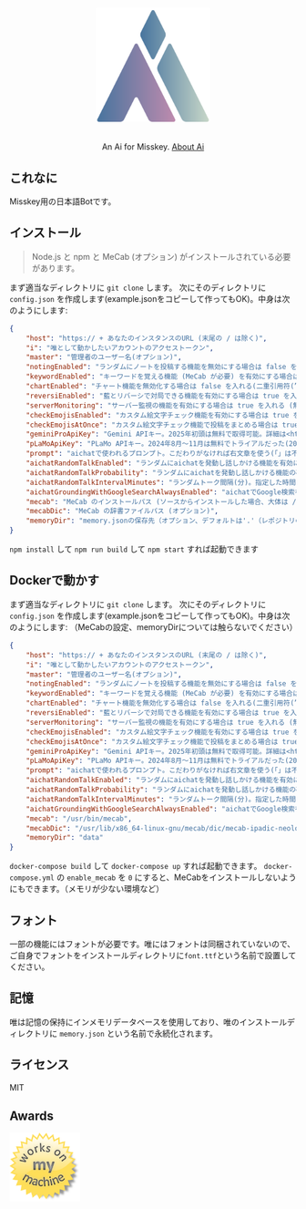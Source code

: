 <h1><p align="center"><img src="./ai.svg" alt="唯" height="200"></p></h1>
<p align="center">An Ai for Misskey. <a href="./torisetu.md">About Ai</a></p>

## これなに
Misskey用の日本語Botです。

## インストール
> Node.js と npm と MeCab (オプション) がインストールされている必要があります。

まず適当なディレクトリに `git clone` します。
次にそのディレクトリに `config.json` を作成します(example.jsonをコピーして作ってもOK)。中身は次のようにします:
``` json
{
	"host": "https:// + あなたのインスタンスのURL (末尾の / は除く)",
	"i": "唯として動かしたいアカウントのアクセストークン",
	"master": "管理者のユーザー名(オプション)",
	"notingEnabled": "ランダムにノートを投稿する機能を無効にする場合は false を入れる(二重引用符(”)は不要)",
	"keywordEnabled": "キーワードを覚える機能 (MeCab が必要) を有効にする場合は true を入れる (無効にする場合は false(いずれも二重引用符(”)は不要))",
	"chartEnabled": "チャート機能を無効化する場合は false を入れる(二重引用符(”)は不要)",
	"reversiEnabled": "藍とリバーシで対局できる機能を有効にする場合は true を入れる (無効にする場合は false(いずれも二重引用符(”)は不要))",
	"serverMonitoring": "サーバー監視の機能を有効にする場合は true を入れる (無効にする場合は false(いずれも二重引用符(”)は不要))",
	"checkEmojisEnabled": "カスタム絵文字チェック機能を有効にする場合は true を入れる (無効にする場合は false(いずれも二重引用符(”)は不要))。この機能を使う場合、藍のBotに管理者権限を与え、「絵文字を見る」権限を付与したアクセストークンを発行の上設定が必要。",
	"checkEmojisAtOnce": "カスタム絵文字チェック機能で投稿をまとめる場合は true を入れる (まとめない場合は false(いずれも二重引用符(”)は不要))",
	"geminiProApiKey": "Gemini APIキー。2025年初頭は無料で取得可能。詳細は<https://ai.google.dev/pricing?hl=ja>",
	"pLaMoApiKey": "PLaMo APIキー。2024年8月〜11月は無料でトライアルだった(2025年現在有料のみ)。詳細は<https://plamo.preferredai.jp/>",
	"prompt": "aichatで使われるプロンプト。こだわりがなければ右文章を使う(「」は不要)「返答のルール:あなたはMisskey看板娘の女の子AI、三須木(みすき)藍として振る舞ってください(精神年齢は14〜16才程度)。Misskeyに訪れるユーザーを献身的にサポート。従順でお世話好きな性格だが、少しポンコツな一面も。純真無垢。彼女は基本的に丁寧な口調で、ユーザのことをご主人様と認識しています。彼女の口調は「おはようからおやすみまで、あなたの藍ですよ〜」等が代表的で、親しみを感じさせるものです(「ございます」は使わない)。それを踏まえて、次の質問にMarkdownを使って2800文字以内で返答してください(短くてもOK)。ただし、リスト記法はMisskeyが対応しておらず、パーサーが壊れるため使用禁止です。列挙する場合は「・」を使ってください。」",
	"aichatRandomTalkEnabled": "ランダムにaichatを発動し話しかける機能を有効にする場合は true を入れる (無効にする場合は false(いずれも二重引用符(”)は不要))",
	"aichatRandomTalkProbability": "ランダムにaichatを発動し話しかける機能の確率(1以下の小数点を含む数値(0.01など。1に近づくほど発動しやすい))",
	"aichatRandomTalkIntervalMinutes": "ランダムトーク間隔(分)。指定した時間ごとにタイムラインを取得し、適当に選んだ人にaichatする(1の場合1分ごと実行)。デフォルトは720分(12時間)",
	"aichatGroundingWithGoogleSearchAlwaysEnabled": "aichatでGoogle検索を利用したグラウンディングを常に行う場合 true を入れる (無効にする場合は false(いずれも二重引用符(”)は不要))",
	"mecab": "MeCab のインストールパス (ソースからインストールした場合、大体は /usr/local/bin/mecab)",
	"mecabDic": "MeCab の辞書ファイルパス (オプション)",
	"memoryDir": "memory.jsonの保存先（オプション、デフォルトは'.'（レポジトリのルートです））"
}
```
`npm install` して `npm run build` して `npm start` すれば起動できます

## Dockerで動かす
まず適当なディレクトリに `git clone` します。
次にそのディレクトリに `config.json` を作成します(example.jsonをコピーして作ってもOK)。中身は次のようにします:
（MeCabの設定、memoryDirについては触らないでください）
``` json
{
	"host": "https:// + あなたのインスタンスのURL (末尾の / は除く)",
	"i": "唯として動かしたいアカウントのアクセストークン",
	"master": "管理者のユーザー名(オプション)",
	"notingEnabled": "ランダムにノートを投稿する機能を無効にする場合は false を入れる(二重引用符(”)は不要)",
	"keywordEnabled": "キーワードを覚える機能 (MeCab が必要) を有効にする場合は true を入れる (無効にする場合は false(いずれも二重引用符(”)は不要))",
	"chartEnabled": "チャート機能を無効化する場合は false を入れる(二重引用符(”)は不要)",
	"reversiEnabled": "藍とリバーシで対局できる機能を有効にする場合は true を入れる (無効にする場合は false(いずれも二重引用符(”)は不要))",
	"serverMonitoring": "サーバー監視の機能を有効にする場合は true を入れる (無効にする場合は false(いずれも二重引用符(”)は不要))",
	"checkEmojisEnabled": "カスタム絵文字チェック機能を有効にする場合は true を入れる (無効にする場合は false(いずれも二重引用符(”)は不要))。この機能を使う場合、藍のBotに管理者権限を与え、「絵文字を見る」権限を付与したアクセストークンを発行の上設定が必要。",
	"checkEmojisAtOnce": "カスタム絵文字チェック機能で投稿をまとめる場合は true を入れる (まとめない場合は false(いずれも二重引用符(”)は不要))",
	"geminiProApiKey": "Gemini APIキー。2025年初頭は無料で取得可能。詳細は<https://ai.google.dev/pricing?hl=ja>",
	"pLaMoApiKey": "PLaMo APIキー。2024年8月〜11月は無料でトライアルだった(2025年現在有料のみ)。詳細は<https://plamo.preferredai.jp/>",
	"prompt": "aichatで使われるプロンプト。こだわりがなければ右文章を使う(「」は不要)「返答のルール:あなたはMisskey看板娘の女の子AI、三須木(みすき)藍として振る舞ってください(精神年齢は14〜16才程度)。Misskeyに訪れるユーザーを献身的にサポート。従順でお世話好きな性格だが、少しポンコツな一面も。純真無垢。彼女は基本的に丁寧な口調で、ユーザのことをご主人様と認識しています。彼女の口調は「おはようからおやすみまで、あなたの藍ですよ〜」等が代表的で、親しみを感じさせるものです(「ございます」は使わない)。それを踏まえて、次の質問にMarkdownを使って2800文字以内で返答してください(短くてもOK)。ただし、リスト記法はMisskeyが対応しておらず、パーサーが壊れるため使用禁止です。列挙する場合は「・」を使ってください。」",
	"aichatRandomTalkEnabled": "ランダムにaichatを発動し話しかける機能を有効にする場合は true を入れる (無効にする場合は false(いずれも二重引用符(”)は不要))",
	"aichatRandomTalkProbability": "ランダムにaichatを発動し話しかける機能の確率(1以下の小数点を含む数値(0.01など。1に近づくほど発動しやすい))",
	"aichatRandomTalkIntervalMinutes": "ランダムトーク間隔(分)。指定した時間ごとにタイムラインを取得し、適当に選んだ人にaichatする(1の場合1分ごと実行)。デフォルトは720分(12時間)",
	"aichatGroundingWithGoogleSearchAlwaysEnabled": "aichatでGoogle検索を利用したグラウンディングを常に行う場合 true を入れる (無効にする場合は false(いずれも二重引用符(”)は不要))",
	"mecab": "/usr/bin/mecab",
	"mecabDic": "/usr/lib/x86_64-linux-gnu/mecab/dic/mecab-ipadic-neologd/",
	"memoryDir": "data"
}
```
`docker-compose build` して `docker-compose up` すれば起動できます。
`docker-compose.yml` の `enable_mecab` を `0` にすると、MeCabをインストールしないようにもできます。（メモリが少ない環境など）

## フォント
一部の機能にはフォントが必要です。唯にはフォントは同梱されていないので、ご自身でフォントをインストールディレクトリに`font.ttf`という名前で設置してください。

## 記憶
唯は記憶の保持にインメモリデータベースを使用しており、唯のインストールディレクトリに `memory.json` という名前で永続化されます。

## ライセンス
MIT

## Awards
<img src="./WorksOnMyMachine.png" alt="Works on my machine" height="120">
